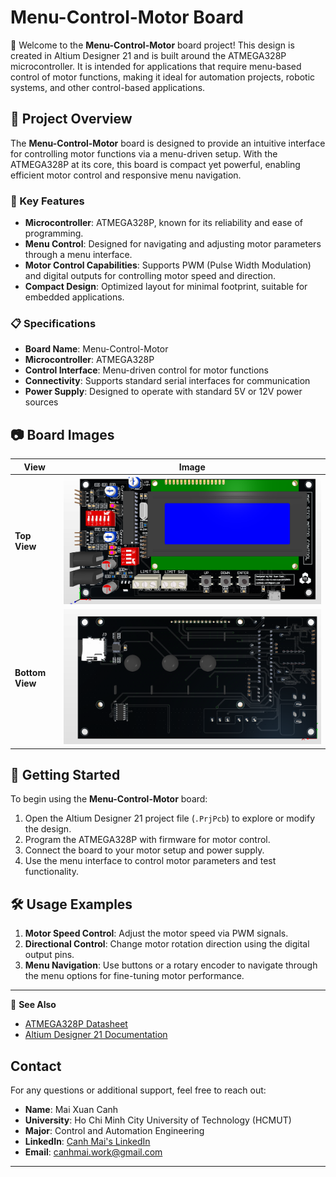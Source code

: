 # Menu-Control-Motor Board

👋 Welcome to the **Menu-Control-Motor** board project! This design is created in Altium Designer 21 and is built around the ATMEGA328P microcontroller. It is intended for applications that require menu-based control of motor functions, making it ideal for automation projects, robotic systems, and other control-based applications.

## 📌 Project Overview

The **Menu-Control-Motor** board is designed to provide an intuitive interface for controlling motor functions via a menu-driven setup. With the ATMEGA328P at its core, this board is compact yet powerful, enabling efficient motor control and responsive menu navigation.

### 🔧 Key Features
- **Microcontroller**: ATMEGA328P, known for its reliability and ease of programming.
- **Menu Control**: Designed for navigating and adjusting motor parameters through a menu interface.
- **Motor Control Capabilities**: Supports PWM (Pulse Width Modulation) and digital outputs for controlling motor speed and direction.
- **Compact Design**: Optimized layout for minimal footprint, suitable for embedded applications.

### 📋 Specifications
- **Board Name**: Menu-Control-Motor
- **Microcontroller**: ATMEGA328P
- **Control Interface**: Menu-driven control for motor functions
- **Connectivity**: Supports standard serial interfaces for communication
- **Power Supply**: Designed to operate with standard 5V or 12V power sources

## 📷 Board Images

| View        | Image                             |
|-------------|-----------------------------------|
| **Top View**    | ![Top View](Image/TOP.png)      |
| **Bottom View** | ![Bottom View](Image/BOTTOM.png) |

## 🚀 Getting Started
To begin using the **Menu-Control-Motor** board:
1. Open the Altium Designer 21 project file (`.PrjPcb`) to explore or modify the design.
2. Program the ATMEGA328P with firmware for motor control.
3. Connect the board to your motor setup and power supply.
4. Use the menu interface to control motor parameters and test functionality.

## 🛠 Usage Examples
1. **Motor Speed Control**: Adjust the motor speed via PWM signals.
2. **Directional Control**: Change motor rotation direction using the digital output pins.
3. **Menu Navigation**: Use buttons or a rotary encoder to navigate through the menu options for fine-tuning motor performance.

---

🔗 **See Also**  
- [ATMEGA328P Datasheet](https://ww1.microchip.com/downloads/en/DeviceDoc/ATmega328_P_DataSheet.pdf)
- [Altium Designer 21 Documentation](https://www.altium.com/documentation/altium-designer/)

## Contact

For any questions or additional support, feel free to reach out:

- **Name**: Mai Xuan Canh
- **University**: Ho Chi Minh City University of Technology (HCMUT)
- **Major**: Control and Automation Engineering
- **LinkedIn**: [Canh Mai's LinkedIn](https://www.linkedin.com/in/maixuancanh2003/)
- **Email**: canhmai.work@gmail.com

---

